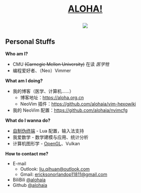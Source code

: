 <h1 align="center"><a href='https://zh.wikipedia.org/wiki/Aloha'>ALOHA!</a></p>

<div align="center">
<img src="https://github-readme-stats.vercel.app/api?username=alohaia&show_icons=true&theme=tokyonight">
</div>

## Personal Stuffs

**Who am I?**
    
- CMU <s>(Carnegie Mellon University)</s> 在读 *医学牲*
- 编程爱好者、（Neo）Vimmer

**What am I doing?**

- 我的博客（医学、计算机……）
    - 博客地址：https://aloha.org.cn
    - NeoVim 插件：https://github.com/alohaia/vim-hexowiki
- 我的 NeoVim 配置：https://github.com/alohaia/nvimcfg

**What do I wanna do?**

- [自制伪终端](https://aloha.org.cn/2021/04/12/%E8%87%AA%E5%88%B6%E4%BC%AA%E7%BB%88%E7%AB%AF/) - Lua 配置，输入法支持
- 我爱数学 - 数学建模与应用、统计分析
- 计算机图形学 - [OpenGL](https://aloha.org.cn/2021/04/17/OpenGL/)、Vulkan

**How to contact me?**

- E-mail
    - Outlook: [liu.qihuan@outlook.com](mailto:liu.qihuan@outlook.com)
    - Gmail: [ericksonorlandop11811@gmail.com](mailto:ericksonorlandop11811@gmail.com)
- BiliBili [@alohaia](https://space.bilibili.com/437854288)
- Github [@alohaia](https://github.com/alohaia)
